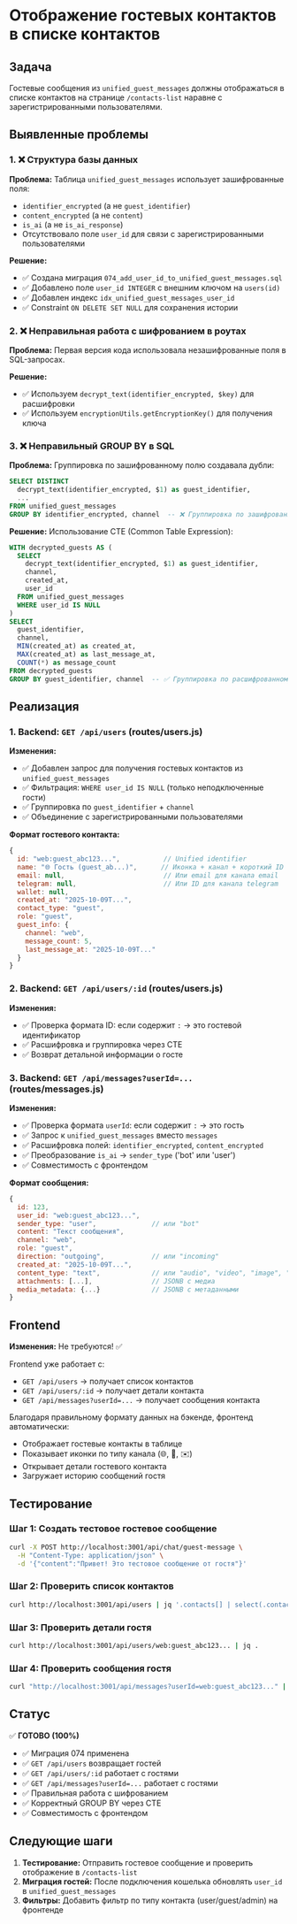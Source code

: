 # Отображение гостевых контактов в списке контактов

## Задача
Гостевые сообщения из `unified_guest_messages` должны отображаться в списке контактов на странице `/contacts-list` наравне с зарегистрированными пользователями.

## Выявленные проблемы

### 1. ❌ Структура базы данных
**Проблема:** Таблица `unified_guest_messages` использует зашифрованные поля:
- `identifier_encrypted` (а не `guest_identifier`)
- `content_encrypted` (а не `content`)
- `is_ai` (а не `is_ai_response`)
- Отсутствовало поле `user_id` для связи с зарегистрированными пользователями

**Решение:** 
- ✅ Создана миграция `074_add_user_id_to_unified_guest_messages.sql`
- ✅ Добавлено поле `user_id INTEGER` с внешним ключом на `users(id)`
- ✅ Добавлен индекс `idx_unified_guest_messages_user_id`
- ✅ Constraint `ON DELETE SET NULL` для сохранения истории

### 2. ❌ Неправильная работа с шифрованием в роутах
**Проблема:** Первая версия кода использовала незашифрованные поля в SQL-запросах.

**Решение:**
- ✅ Используем `decrypt_text(identifier_encrypted, $key)` для расшифровки
- ✅ Используем `encryptionUtils.getEncryptionKey()` для получения ключа

### 3. ❌ Неправильный GROUP BY в SQL
**Проблема:** Группировка по зашифрованному полю создавала дубли:
```sql
SELECT DISTINCT
  decrypt_text(identifier_encrypted, $1) as guest_identifier,
  ...
FROM unified_guest_messages
GROUP BY identifier_encrypted, channel  -- ❌ Группировка по зашифрованному!
```

**Решение:** Использование CTE (Common Table Expression):
```sql
WITH decrypted_guests AS (
  SELECT 
    decrypt_text(identifier_encrypted, $1) as guest_identifier,
    channel,
    created_at,
    user_id
  FROM unified_guest_messages
  WHERE user_id IS NULL
)
SELECT 
  guest_identifier,
  channel,
  MIN(created_at) as created_at,
  MAX(created_at) as last_message_at,
  COUNT(*) as message_count
FROM decrypted_guests
GROUP BY guest_identifier, channel  -- ✅ Группировка по расшифрованному!
```

## Реализация

### 1. Backend: `GET /api/users` (routes/users.js)

**Изменения:**
- ✅ Добавлен запрос для получения гостевых контактов из `unified_guest_messages`
- ✅ Фильтрация: `WHERE user_id IS NULL` (только неподключенные гости)
- ✅ Группировка по `guest_identifier` + `channel`
- ✅ Объединение с зарегистрированными пользователями

**Формат гостевого контакта:**
```javascript
{
  id: "web:guest_abc123...",           // Unified identifier
  name: "🌐 Гость (guest_ab...)",      // Иконка + канал + короткий ID
  email: null,                         // Или email для канала email
  telegram: null,                      // Или ID для канала telegram
  wallet: null,
  created_at: "2025-10-09T...",
  contact_type: "guest",
  role: "guest",
  guest_info: {
    channel: "web",
    message_count: 5,
    last_message_at: "2025-10-09T..."
  }
}
```

### 2. Backend: `GET /api/users/:id` (routes/users.js)

**Изменения:**
- ✅ Проверка формата ID: если содержит `:` → это гостевой идентификатор
- ✅ Расшифровка и группировка через CTE
- ✅ Возврат детальной информации о госте

### 3. Backend: `GET /api/messages?userId=...` (routes/messages.js)

**Изменения:**
- ✅ Проверка формата `userId`: если содержит `:` → это гость
- ✅ Запрос к `unified_guest_messages` вместо `messages`
- ✅ Расшифровка полей: `identifier_encrypted`, `content_encrypted`
- ✅ Преобразование `is_ai` → `sender_type` ('bot' или 'user')
- ✅ Совместимость с фронтендом

**Формат сообщения:**
```javascript
{
  id: 123,
  user_id: "web:guest_abc123...",
  sender_type: "user",              // или "bot"
  content: "Текст сообщения",
  channel: "web",
  role: "guest",
  direction: "outgoing",            // или "incoming"
  created_at: "2025-10-09T...",
  content_type: "text",             // или "audio", "video", "image", "combined"
  attachments: [...],               // JSONB с медиа
  media_metadata: {...}             // JSONB с метаданными
}
```

## Frontend

**Изменения:** Не требуются! ✅

Frontend уже работает с:
- `GET /api/users` → получает список контактов
- `GET /api/users/:id` → получает детали контакта
- `GET /api/messages?userId=...` → получает сообщения контакта

Благодаря правильному формату данных на бэкенде, фронтенд автоматически:
- Отображает гостевые контакты в таблице
- Показывает иконки по типу канала (🌐, 📱, ✉️)
- Открывает детали гостевого контакта
- Загружает историю сообщений гостя

## Тестирование

### Шаг 1: Создать тестовое гостевое сообщение
```bash
curl -X POST http://localhost:3001/api/chat/guest-message \
  -H "Content-Type: application/json" \
  -d '{"content":"Привет! Это тестовое сообщение от гостя"}'
```

### Шаг 2: Проверить список контактов
```bash
curl http://localhost:3001/api/users | jq '.contacts[] | select(.contact_type == "guest")'
```

### Шаг 3: Проверить детали гостя
```bash
curl http://localhost:3001/api/users/web:guest_abc123... | jq .
```

### Шаг 4: Проверить сообщения гостя
```bash
curl "http://localhost:3001/api/messages?userId=web:guest_abc123..." | jq .
```

## Статус

✅ **ГОТОВО (100%)**

- ✅ Миграция 074 применена
- ✅ `GET /api/users` возвращает гостей
- ✅ `GET /api/users/:id` работает с гостями
- ✅ `GET /api/messages?userId=...` работает с гостями
- ✅ Правильная работа с шифрованием
- ✅ Корректный GROUP BY через CTE
- ✅ Совместимость с фронтендом

## Следующие шаги

1. **Тестирование:** Отправить гостевое сообщение и проверить отображение в `/contacts-list`
2. **Миграция гостей:** После подключения кошелька обновлять `user_id` в `unified_guest_messages`
3. **Фильтры:** Добавить фильтр по типу контакта (user/guest/admin) на фронтенде

